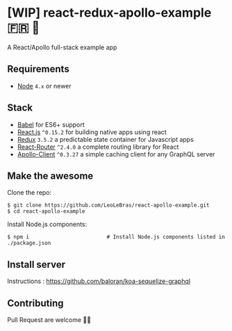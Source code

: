 # [WIP] react-redux-apollo-example 🇫🇷 🍷
A React/Apollo full-stack example app

## Requirements
- [Node](https://nodejs.org) `4.x` or newer

## Stack
- [Babel](http://babeljs.io/) for ES6+ support
- [React.js](https://facebook.github.io/react/) `^0.15.2` for building native apps using react
- [Redux](http://rackt.github.io/redux/index.html) `3.5.2` a predictable state container for Javascript apps
- [React-Router](https://github.com/reactjs/react-router) `^2.4.0` a complete routing library for React
- [Apollo-Client](https://github.com/reactjs/react-router) `^0.3.27` a simple caching client for any GraphQL server

## Make the awesome
Clone the repo:
```shell
$ git clone https://github.com/LeoLeBras/react-apollo-example.git
$ cd react-apollo-example
```

Install Node.js components:
```shell
$ npm i                         # Install Node.js components listed in ./package.json
```

## Install server
Instructions : https://github.com/baloran/koa-sequelize-graphql

## Contributing
Pull Request are welcome 🍷👄
